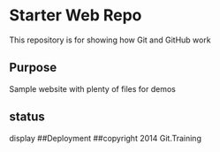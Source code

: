 # Starter Web Repo

This repository is for showing how Git and GitHub work

## Purpose

Sample website with plenty of files for demos
## status
display
##Deployment
##copyright
2014 Git.Training
